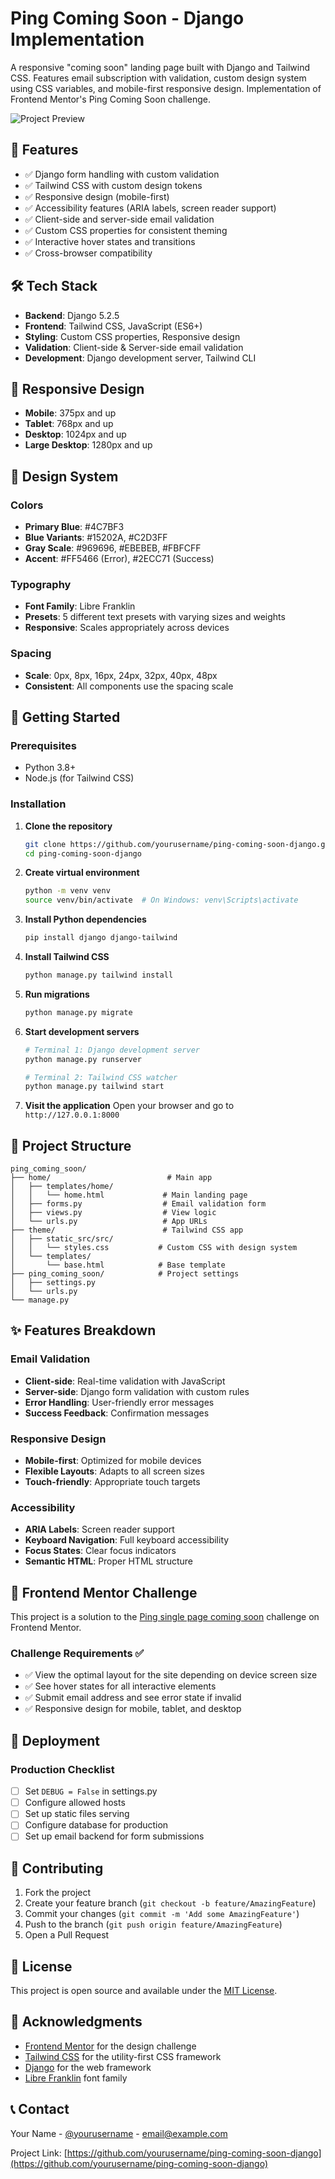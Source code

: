 # Ping Coming Soon - Django Implementation

A responsive "coming soon" landing page built with Django and Tailwind CSS. Features email subscription with validation, custom design system using CSS variables, and mobile-first responsive design. Implementation of Frontend Mentor's Ping Coming Soon challenge.

![Project Preview](screenshot.png)

## 🚀 Features

- ✅ Django form handling with custom validation
- ✅ Tailwind CSS with custom design tokens
- ✅ Responsive design (mobile-first)
- ✅ Accessibility features (ARIA labels, screen reader support)
- ✅ Client-side and server-side email validation
- ✅ Custom CSS properties for consistent theming
- ✅ Interactive hover states and transitions
- ✅ Cross-browser compatibility

## 🛠️ Tech Stack

- **Backend**: Django 5.2.5
- **Frontend**: Tailwind CSS, JavaScript (ES6+)
- **Styling**: Custom CSS properties, Responsive design
- **Validation**: Client-side & Server-side email validation
- **Development**: Django development server, Tailwind CLI

## 📱 Responsive Design

- **Mobile**: 375px and up
- **Tablet**: 768px and up  
- **Desktop**: 1024px and up
- **Large Desktop**: 1280px and up

## 🎨 Design System

### Colors
- **Primary Blue**: #4C7BF3
- **Blue Variants**: #15202A, #C2D3FF
- **Gray Scale**: #969696, #EBEBEB, #FBFCFF
- **Accent**: #FF5466 (Error), #2ECC71 (Success)

### Typography
- **Font Family**: Libre Franklin
- **Presets**: 5 different text presets with varying sizes and weights
- **Responsive**: Scales appropriately across devices

### Spacing
- **Scale**: 0px, 8px, 16px, 24px, 32px, 40px, 48px
- **Consistent**: All components use the spacing scale

## 🚀 Getting Started

### Prerequisites
- Python 3.8+
- Node.js (for Tailwind CSS)

### Installation

1. **Clone the repository**
   ```bash
   git clone https://github.com/yourusername/ping-coming-soon-django.git
   cd ping-coming-soon-django
   ```

2. **Create virtual environment**
   ```bash
   python -m venv venv
   source venv/bin/activate  # On Windows: venv\Scripts\activate
   ```

3. **Install Python dependencies**
   ```bash
   pip install django django-tailwind
   ```

4. **Install Tailwind CSS**
   ```bash
   python manage.py tailwind install
   ```

5. **Run migrations**
   ```bash
   python manage.py migrate
   ```

6. **Start development servers**
   ```bash
   # Terminal 1: Django development server
   python manage.py runserver
   
   # Terminal 2: Tailwind CSS watcher
   python manage.py tailwind start
   ```

7. **Visit the application**
   Open your browser and go to `http://127.0.0.1:8000`

## 📁 Project Structure

```
ping_coming_soon/
├── home/                          # Main app
│   ├── templates/home/
│   │   └── home.html             # Main landing page
│   ├── forms.py                  # Email validation form
│   ├── views.py                  # View logic
│   └── urls.py                   # App URLs
├── theme/                        # Tailwind CSS app
│   ├── static_src/src/
│   │   └── styles.css           # Custom CSS with design system
│   └── templates/
│       └── base.html            # Base template
├── ping_coming_soon/            # Project settings
│   ├── settings.py
│   └── urls.py
└── manage.py
```

## ✨ Features Breakdown

### Email Validation
- **Client-side**: Real-time validation with JavaScript
- **Server-side**: Django form validation with custom rules
- **Error Handling**: User-friendly error messages
- **Success Feedback**: Confirmation messages

### Responsive Design
- **Mobile-first**: Optimized for mobile devices
- **Flexible Layouts**: Adapts to all screen sizes
- **Touch-friendly**: Appropriate touch targets

### Accessibility
- **ARIA Labels**: Screen reader support
- **Keyboard Navigation**: Full keyboard accessibility
- **Focus States**: Clear focus indicators
- **Semantic HTML**: Proper HTML structure

## 🎯 Frontend Mentor Challenge

This project is a solution to the [Ping single page coming soon](https://www.frontendmentor.io/challenges/ping-single-page-coming-soon-5cadd051fec04111f7b8da3c) challenge on Frontend Mentor.

### Challenge Requirements ✅
- ✅ View the optimal layout for the site depending on device screen size
- ✅ See hover states for all interactive elements
- ✅ Submit email address and see error state if invalid
- ✅ Responsive design for mobile, tablet, and desktop

## 🚀 Deployment

### Production Checklist
- [ ] Set `DEBUG = False` in settings.py
- [ ] Configure allowed hosts
- [ ] Set up static files serving
- [ ] Configure database for production
- [ ] Set up email backend for form submissions

## 🤝 Contributing

1. Fork the project
2. Create your feature branch (`git checkout -b feature/AmazingFeature`)
3. Commit your changes (`git commit -m 'Add some AmazingFeature'`)
4. Push to the branch (`git push origin feature/AmazingFeature`)
5. Open a Pull Request

## 📝 License

This project is open source and available under the [MIT License](LICENSE).

## 🙏 Acknowledgments

- [Frontend Mentor](https://www.frontendmentor.io) for the design challenge
- [Tailwind CSS](https://tailwindcss.com) for the utility-first CSS framework
- [Django](https://www.djangoproject.com) for the web framework
- [Libre Franklin](https://fonts.google.com/specimen/Libre+Franklin) font family

## 📞 Contact

Your Name - [@yourusername](https://twitter.com/yourusername) - email@example.com

Project Link: [https://github.com/yourusername/ping-coming-soon-django](https://github.com/yourusername/ping-coming-soon-django)
